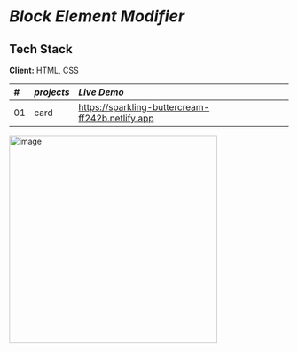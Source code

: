 # *Block Element Modifier*
## Tech Stack

**Client:** HTML, CSS
<!-- javaScript,React, Redux, TailwindCSS -->
<!-- 
**Server:** Node, Express -->
|*#* | *projects*     | *Live Demo*             |
| :-------- | :------- | :------------------------- |
| 01 | card |https://sparkling-buttercream-ff242b.netlify.app|

<img width="375" alt="image" src="https://user-images.githubusercontent.com/92440897/188278765-5e4278cf-48b0-4879-bdb4-9b3a34e5cd4a.png">


